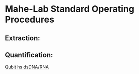 # Mahe-Lab Standard Operating Procedures

## Extraction:


## Quantification:

[Qubit hs dsDNA/RNA](qubit_hs_rna_dna_quantification.md)<br>

